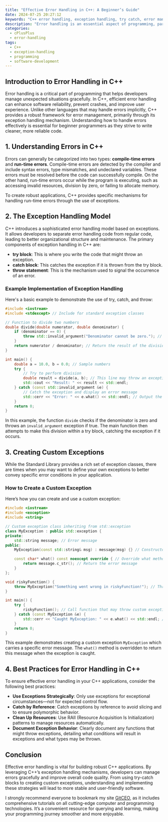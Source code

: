 ```yaml
---
title: "Effective Error Handling in C++: A Beginner’s Guide"
date: 2024-07-25 20:27:12
keywords: "C++ error handling, exception handling, try catch, error management, programming best practices"
description: "Error handling is an essential aspect of programming, particularly in C++. This beginner's guide will explore effective error handling techniques in C++, focusing on the use of exceptions, error codes, and best practices for creating robust applications. Readers will learn how to implement try-catch blocks, create custom exceptions, and manage errors gracefully to improve code reliability and maintainability. The importance of error handling in ensuring user satisfaction and software stability will also be discussed, along with practical examples to illustrate each concept. This guide aims to provide a comprehensive understanding of error handling mechanisms in C++, making it easier for novices to adopt effective strategies in their programming journey."
categories:
  - cPlusPlus
  - error-handling
tags:
  - C++
  - exception-handling
  - programming
  - software-development
---
```


## Introduction to Error Handling in C++

Error handling is a critical part of programming that helps developers manage unexpected situations gracefully. In C++, efficient error handling can enhance software reliability, prevent crashes, and improve user experience. Unlike other languages that may handle errors implicitly, C++ provides a robust framework for error management, primarily through its exception handling mechanism. Understanding how to handle errors effectively is essential for beginner programmers as they strive to write cleaner, more reliable code. 

<!-- more -->

## 1. Understanding Errors in C++

Errors can generally be categorized into two types: **compile-time errors** and **run-time errors**. Compile-time errors are detected by the compiler and include syntax errors, type mismatches, and undeclared variables. These errors must be resolved before the code can successfully compile. On the other hand, run-time errors occur while the program is executing, such as accessing invalid resources, division by zero, or failing to allocate memory.

To create robust applications, C++ provides specific mechanisms for handling run-time errors through the use of exceptions. 

## 2. The Exception Handling Model

C++ introduces a sophisticated error handling model based on exceptions. It allows developers to separate error handling code from regular code, leading to better organizational structure and maintenance. The primary components of exception handling in C++ are:

- **try block**: This is where you write the code that might throw an exception.
- **catch block**: This catches the exception if it is thrown from the try block.
- **throw statement**: This is the mechanism used to signal the occurrence of an error.

### Example Implementation of Exception Handling

Here's a basic example to demonstrate the use of try, catch, and throw:

```cpp
#include <iostream>
#include <stdexcept> // Include for standard exception classes

// Function to divide two numbers
double divide(double numerator, double denominator) {
    if (denominator == 0) {
        throw std::invalid_argument("Denominator cannot be zero."); // Throw an exception if the denominator is zero
    }
    return numerator / denominator; // Return the result of the division
}

int main() {
    double a = 10.0, b = 0.0; // Sample numbers
    try {
        // Try to perform division
        double result = divide(a, b); // This line may throw an exception
        std::cout << "Result: " << result << std::endl;
    } catch (const std::invalid_argument &e) {
        // Catch the exception and display an error message
        std::cerr << "Error: " << e.what() << std::endl; // Output the error description
    }
    return 0;
}
```

In this example, the function `divide` checks if the denominator is zero and throws an `invalid_argument` exception if true. The main function then attempts to make this division within a try block, catching the exception if it occurs.

## 3. Creating Custom Exceptions

While the Standard Library provides a rich set of exception classes, there are times when you may want to define your own exceptions to better convey specific error conditions in your application.

### How to Create a Custom Exception

Here’s how you can create and use a custom exception:

```cpp
#include <iostream>
#include <exception>
#include <string>

// Custom exception class inheriting from std::exception
class MyException : public std::exception {
private:
    std::string message; // Error message
public:
    MyException(const std::string& msg) : message(msg) {} // Constructor with a message

    const char* what() const noexcept override { // Override what method
        return message.c_str(); // Return the error message
    }
};

void riskyFunction() {
    throw MyException("Something went wrong in riskyFunction!"); // Throw custom exception
}

int main() {
    try {
        riskyFunction(); // Call function that may throw custom exception
    } catch (const MyException &e) {
        std::cerr << "Caught MyException: " << e.what() << std::endl; // Display error message
    }
    return 0;
}
```

This example demonstrates creating a custom exception `MyException` which carries a specific error message. The `what()` method is overridden to return this message when the exception is caught.

## 4. Best Practices for Error Handling in C++

To ensure effective error handling in your C++ applications, consider the following best practices:

- **Use Exceptions Strategically**: Only use exceptions for exceptional circumstances—not for expected control flow.
- **Catch by Reference**: Catch exceptions by reference to avoid slicing and to ensure polymorphic behavior.
- **Clean Up Resources**: Use RAII (Resource Acquisition Is Initialization) patterns to manage resources automatically.
- **Document Exception Behavior**: Clearly document any functions that might throw exceptions, detailing what conditions will result in exceptions and what types may be thrown.

## Conclusion

Effective error handling is vital for building robust C++ applications. By leveraging C++’s exception handling mechanisms, developers can manage errors gracefully and improve overall code quality. From using try-catch blocks to creating custom exceptions, understanding and implementing these strategies will lead to more stable and user-friendly software. 

I strongly recommend everyone to bookmark my site [GitCEO](https://gitceo.com), as it includes comprehensive tutorials on all cutting-edge computer and programming technologies. It’s a convenient resource for querying and learning, making your programming journey smoother and more enjoyable.
